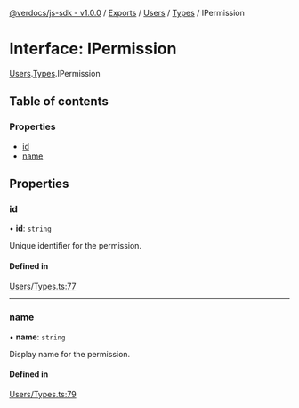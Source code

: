 [@verdocs/js-sdk - v1.0.0](../README.md) / [Exports](../modules.md) / [Users](../modules/Users.md) / [Types](../modules/Users.Types.md) / IPermission

# Interface: IPermission

[Users](../modules/Users.md).[Types](../modules/Users.Types.md).IPermission

## Table of contents

### Properties

- [id](Users.Types.IPermission.md#id)
- [name](Users.Types.IPermission.md#name)

## Properties

### id

• **id**: `string`

Unique identifier for the permission.

#### Defined in

[Users/Types.ts:77](https://github.com/Verdocs/js-sdk/blob/4c3fec6/src/Users/Types.ts#L77)

___

### name

• **name**: `string`

Display name for the permission.

#### Defined in

[Users/Types.ts:79](https://github.com/Verdocs/js-sdk/blob/4c3fec6/src/Users/Types.ts#L79)
